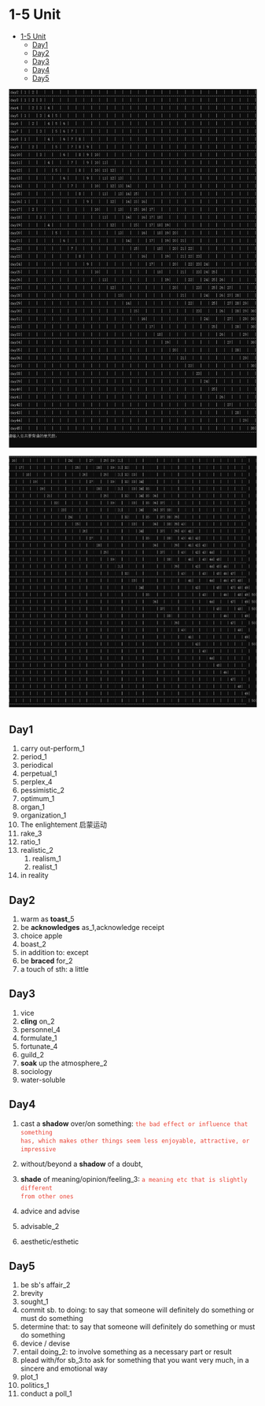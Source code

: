 # 1-5 Unit

- [1-5 Unit](#1-5-unit)
  - [Day1](#day1)
  - [Day2](#day2)
  - [Day3](#day3)
  - [Day4](#day4)
  - [Day5](#day5)

![4-t月背诵](https://raw.githubusercontent.com/Logible/Image/main/note_image/4-t月背诵.png)

![5-6月](https://raw.githubusercontent.com/Logible/Image/main/note_image/20220526100524.png)

## Day1

1. carry out-perform_1
2. period_1
3. periodical
4. perpetual_1
5. perplex_4
6. pessimistic_2
7. optimum_1
8. organ_1
9. organization_1
10. The enlightement 启蒙运动
11. rake_3
12. ratio_1
13. realistic_2
    1. realism_1
    2. realist_1
14. in reality

## Day2

1. warm as **toast**_5
2. be **acknowledges** as_1,acknowledge receipt
3. choice apple
4. boast_2
5. in addition to: except
6. be **braced** for_2
7. a touch of sth: a little

## Day3

1. vice
2. **cling** on_2
3. personnel_4
4. formulate_1
5. fortunate_4
6. guild_2
7. **soak** up the atmosphere_2
8. sociology
9. water-soluble

## Day4

1. cast a **shadow** over/on something: <code style="color:#ea4335">the bad effect or influence that something has, which makes other things seem less enjoyable, attractive, or impressive</code>
2. without/beyond a **shadow** of a doubt,

3. **shade** of meaning/opinion/feeling_3: <code style="color:#ea4335">a meaning etc that is slightly different from other ones</code>
4. advice and advise
5. advisable_2
6. aesthetic/esthetic

## Day5

1. be sb's affair_2
2. brevity
3. sought_1
4. commit sb. to doing: to say that someone will definitely do something or must do something
5. determine that:  to say that someone will definitely do something or must do something
6. device / devise
7. entail doing_2: to involve something as a necessary part or result
8. plead with/for sb_3:to ask for something that you want very much, in a sincere and emotional way
9. plot_1
10. politics_1
11. conduct a poll_1
